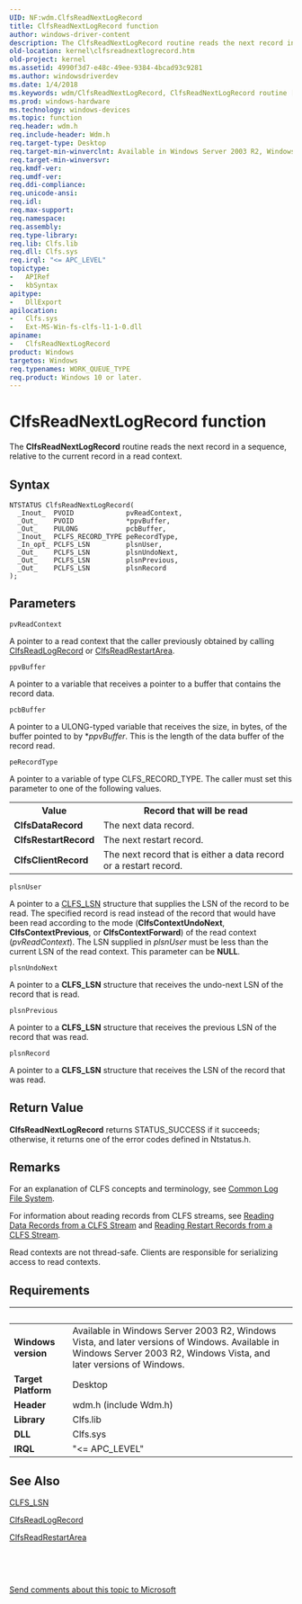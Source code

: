 ```yaml
---
UID: NF:wdm.ClfsReadNextLogRecord
title: ClfsReadNextLogRecord function
author: windows-driver-content
description: The ClfsReadNextLogRecord routine reads the next record in a sequence, relative to the current record in a read context.
old-location: kernel\clfsreadnextlogrecord.htm
old-project: kernel
ms.assetid: 4990f3d7-e48c-49ee-9384-4bcad93c9281
ms.author: windowsdriverdev
ms.date: 1/4/2018
ms.keywords: wdm/ClfsReadNextLogRecord, ClfsReadNextLogRecord routine [Kernel-Mode Driver Architecture], Clfs_4e00ce69-12c3-48c1-ba3b-1c85158afc12.xml, kernel.clfsreadnextlogrecord, ClfsReadNextLogRecord
ms.prod: windows-hardware
ms.technology: windows-devices
ms.topic: function
req.header: wdm.h
req.include-header: Wdm.h
req.target-type: Desktop
req.target-min-winverclnt: Available in Windows Server 2003 R2, Windows Vista, and later versions of Windows.
req.target-min-winversvr: 
req.kmdf-ver: 
req.umdf-ver: 
req.ddi-compliance: 
req.unicode-ansi: 
req.idl: 
req.max-support: 
req.namespace: 
req.assembly: 
req.type-library: 
req.lib: Clfs.lib
req.dll: Clfs.sys
req.irql: "<= APC_LEVEL"
topictype:
-	APIRef
-	kbSyntax
apitype:
-	DllExport
apilocation:
-	Clfs.sys
-	Ext-MS-Win-fs-clfs-l1-1-0.dll
apiname:
-	ClfsReadNextLogRecord
product: Windows
targetos: Windows
req.typenames: WORK_QUEUE_TYPE
req.product: Windows 10 or later.
---
```



# ClfsReadNextLogRecord function
The <b>ClfsReadNextLogRecord</b> routine reads the next record in a sequence, relative to the current record in a read context.

## Syntax

````
NTSTATUS ClfsReadNextLogRecord(
  _Inout_  PVOID             pvReadContext,
  _Out_    PVOID             *ppvBuffer,
  _Out_    PULONG            pcbBuffer,
  _Inout_  PCLFS_RECORD_TYPE peRecordType,
  _In_opt_ PCLFS_LSN         plsnUser,
  _Out_    PCLFS_LSN         plsnUndoNext,
  _Out_    PCLFS_LSN         plsnPrevious,
  _Out_    PCLFS_LSN         plsnRecord
);
````

## Parameters

`pvReadContext`

A pointer to a read context that the caller previously obtained by calling <a href="..\wdm\nf-wdm-clfsreadlogrecord.md">ClfsReadLogRecord</a> or <a href="..\wdm\nf-wdm-clfsreadrestartarea.md">ClfsReadRestartArea</a>.

`ppvBuffer`

A pointer to a variable that receives a pointer to a buffer that contains the record data.

`pcbBuffer`

A pointer to a ULONG-typed variable that receives the size, in bytes, of the buffer pointed to by *<i>ppvBuffer</i>. This is the length of the data buffer of the record read.

`peRecordType`

A pointer to a variable of type CLFS_RECORD_TYPE. The caller must set this parameter to one of the following values.
<table>
<tr>
<th>Value</th>
<th>Record that will be read</th>
</tr>
<tr>
<td>
<b>ClfsDataRecord</b>

</td>
<td>
The next data record.

</td>
</tr>
<tr>
<td>
<b>ClfsRestartRecord</b>

</td>
<td>
The next restart record.

</td>
</tr>
<tr>
<td>
<b>ClfsClientRecord</b>

</td>
<td>
The next record that is either a data record or a restart record.

</td>
</tr>
</table>

`plsnUser`

A pointer to a <a href="..\wdm\ns-wdm-_cls_lsn.md">CLFS_LSN</a> structure that supplies the LSN of the record to be read. The specified record is read instead of the record that would have been read according to the mode (<b>ClfsContextUndoNext</b>, <b>ClfsContextPrevious</b>, or <b>ClfsContextForward</b>) of the read context (<i>pvReadContext</i>). The LSN supplied in <i>plsnUser</i> must be less than the current LSN of the read context. This parameter can be <b>NULL</b>.

`plsnUndoNext`

A pointer to a <b>CLFS_LSN</b> structure that receives the undo-next LSN of the record that is read.

`plsnPrevious`

A pointer to a <b>CLFS_LSN</b> structure that receives the previous LSN of the record that was read.

`plsnRecord`

A pointer to a <b>CLFS_LSN</b> structure that receives the LSN of the record that was read.


## Return Value

<b>ClfsReadNextLogRecord</b> returns STATUS_SUCCESS if it succeeds; otherwise, it returns one of the error codes defined in Ntstatus.h.

## Remarks

For an explanation of CLFS concepts and terminology, see <a href="https://msdn.microsoft.com/a9685648-b08c-48ca-b020-e683068f2ea2">Common Log File System</a>. 

For information about reading records from CLFS streams, see <a href="https://msdn.microsoft.com/library/windows/hardware/ff560785">Reading Data Records from a CLFS Stream</a> and <a href="https://msdn.microsoft.com/library/windows/hardware/ff560786">Reading Restart Records from a CLFS Stream</a>.

Read contexts are not thread-safe. Clients are responsible for serializing access to read contexts.

## Requirements
| &nbsp; | &nbsp; |
| ---- |:---- |
| **Windows version** | Available in Windows Server 2003 R2, Windows Vista, and later versions of Windows. Available in Windows Server 2003 R2, Windows Vista, and later versions of Windows. |
| **Target Platform** | Desktop |
| **Header** | wdm.h (include Wdm.h) |
| **Library** | Clfs.lib |
| **DLL** | Clfs.sys |
| **IRQL** | "<= APC_LEVEL" |

## See Also

<a href="..\wdm\ns-wdm-_cls_lsn.md">CLFS_LSN</a>

<a href="..\wdm\nf-wdm-clfsreadlogrecord.md">ClfsReadLogRecord</a>

<a href="..\wdm\nf-wdm-clfsreadrestartarea.md">ClfsReadRestartArea</a>

 

 

<a href="mailto:wsddocfb@microsoft.com?subject=Documentation%20feedback [kernel\kernel]:%20ClfsReadNextLogRecord routine%20 RELEASE:%20(1/4/2018)&amp;body=%0A%0APRIVACY STATEMENT%0A%0AWe use your feedback to improve the documentation. We don't use your email address for any other purpose, and we'll remove your email address from our system after the issue that you're reporting is fixed. While we're working to fix this issue, we might send you an email message to ask for more info. Later, we might also send you an email message to let you know that we've addressed your feedback.%0A%0AFor more info about Microsoft's privacy policy, see http://privacy.microsoft.com/en-us/default.aspx." title="Send comments about this topic to Microsoft">Send comments about this topic to Microsoft</a>